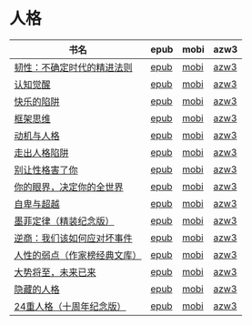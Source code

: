 # 人格

| 书名 | epub | mobi | azw3 |
| --- | --- | --- | --- |
| [韧性：不确定时代的精进法则](http://ct.dalanmei.com/f/31084289-771246376-15bd9a) | [epub](http://ct.dalanmei.com/f/31084289-771246376-15bd9a) | [mobi](http://ct.dalanmei.com/f/31084289-771231012-3367b9) | [azw3](http://ct.dalanmei.com/f/31084289-771236200-06235b) |
| [认知觉醒](http://ct.dalanmei.com/f/31084289-771247196-d72f9c) | [epub](http://ct.dalanmei.com/f/31084289-771247196-d72f9c) | [mobi](http://ct.dalanmei.com/f/31084289-771232132-b5a6f7) | [azw3](http://ct.dalanmei.com/f/31084289-771240218-667379) |
| [快乐的陷阱](http://ct.dalanmei.com/f/31084289-771247224-db1f6c) | [epub](http://ct.dalanmei.com/f/31084289-771247224-db1f6c) | [mobi](http://ct.dalanmei.com/f/31084289-771232162-6d279e) | [azw3](http://ct.dalanmei.com/f/31084289-771240243-9b8cd6) |
| [框架思维](http://ct.dalanmei.com/f/31084289-599506068-e8b438) | [epub](http://ct.dalanmei.com/f/31084289-599506068-e8b438) | [mobi](http://ct.dalanmei.com/f/31084289-599493676-46f092) | [azw3](http://ct.dalanmei.com/f/31084289-599504894-6d462d) |
| [动机与人格](http://ct.dalanmei.com/f/31084289-570297090-ebf052) | [epub](http://ct.dalanmei.com/f/31084289-570297090-ebf052) | [mobi](http://ct.dalanmei.com/f/31084289-570172868-86b0d1) | [azw3](http://ct.dalanmei.com/f/31084289-570365175-f5b27f) |
| [走出人格陷阱](http://ct.dalanmei.com/f/31084289-572085040-732030) | [epub](http://ct.dalanmei.com/f/31084289-572085040-732030) | [mobi](http://ct.dalanmei.com/f/31084289-571729011-229c01) | [azw3](http://ct.dalanmei.com/f/31084289-572112312-4e1365) |
| [别让性格害了你](http://ct.dalanmei.com/f/31084289-572113763-d023cb) | [epub](http://ct.dalanmei.com/f/31084289-572113763-d023cb) | [mobi](http://ct.dalanmei.com/f/31084289-571717231-0b1e21) | [azw3](http://ct.dalanmei.com/f/31084289-572120825-f70114) |
| [你的眼界，决定你的全世界](http://ct.dalanmei.com/f/31084289-571919738-d89bc4) | [epub](http://ct.dalanmei.com/f/31084289-571919738-d89bc4) | [mobi](http://ct.dalanmei.com/f/31084289-571559030-fe94f4) | [azw3](http://ct.dalanmei.com/f/31084289-572211422-f2bfe7) |
| [自卑与超越](http://ct.dalanmei.com/f/31084289-571919796-89d872) | [epub](http://ct.dalanmei.com/f/31084289-571919796-89d872) | [mobi](http://ct.dalanmei.com/f/31084289-571559068-8976a4) | [azw3](http://ct.dalanmei.com/f/31084289-572211436-2c987f) |
| [墨菲定律（精装纪念版）](http://ct.dalanmei.com/f/31084289-571775156-17669f) | [epub](http://ct.dalanmei.com/f/31084289-571775156-17669f) | [mobi](http://ct.dalanmei.com/f/31084289-571500429-2dbf36) | [azw3](http://ct.dalanmei.com/f/31084289-571920022-90d4b9) |
| [逆商：我们该如何应对坏事件](http://ct.dalanmei.com/f/31084289-571775368-48451c) | [epub](http://ct.dalanmei.com/f/31084289-571775368-48451c) | [mobi](http://ct.dalanmei.com/f/31084289-571501851-c92215) | [azw3](http://ct.dalanmei.com/f/31084289-571920318-841125) |
| [人性的弱点（作家榜经典文库）](http://ct.dalanmei.com/f/31084289-571797680-1e36f0) | [epub](http://ct.dalanmei.com/f/31084289-571797680-1e36f0) | [mobi](http://ct.dalanmei.com/f/31084289-571531264-c91892) | [azw3](http://ct.dalanmei.com/f/31084289-571988349-03616f) |
| [大势将至，未来已来](http://ct.dalanmei.com/f/31084289-571808858-dc4888) | [epub](http://ct.dalanmei.com/f/31084289-571808858-dc4888) | [mobi](http://ct.dalanmei.com/f/31084289-571541083-90abf6) | [azw3](http://ct.dalanmei.com/f/31084289-572010072-eb9371) |
| [隐藏的人格](http://ct.dalanmei.com/f/31084289-571816224-29935b) | [epub](http://ct.dalanmei.com/f/31084289-571816224-29935b) | [mobi](http://ct.dalanmei.com/f/31084289-571547461-bf8f27) | [azw3](http://ct.dalanmei.com/f/31084289-572053046-4ce9db) |
| [24重人格（十周年纪念版）](http://ct.dalanmei.com/f/31084289-571785876-30b228) | [epub](http://ct.dalanmei.com/f/31084289-571785876-30b228) | [mobi](http://ct.dalanmei.com/f/31084289-571452014-95fd1b) | [azw3](http://ct.dalanmei.com/f/31084289-571885558-0c647e) |
